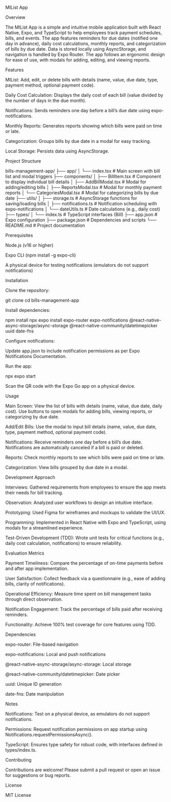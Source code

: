 MIList App

Overview

The MIList App is a simple and intuitive mobile application built with React Native, Expo, and TypeScript to help employees track payment schedules, bills, and events. The app features reminders for due dates (notified one day in advance), daily cost calculations, monthly reports, and categorization of bills by due date. Data is stored locally using AsyncStorage, and navigation is handled by Expo Router. The app follows an ergonomic design for ease of use, with modals for adding, editing, and viewing reports.

Features





MIList: Add, edit, or delete bills with details (name, value, due date, type, payment method, optional payment code).



Daily Cost Calculation: Displays the daily cost of each bill (value divided by the number of days in the due month).



Notifications: Sends reminders one day before a bill’s due date using expo-notifications.



Monthly Reports: Generates reports showing which bills were paid on time or late.



Categorization: Groups bills by due date in a modal for easy tracking.



Local Storage: Persists data using AsyncStorage.

Project Structure

bills-management-app/
├── app/
│   └── index.tsx          # Main screen with bill list and modal triggers
├── components/
│   ├── BillItem.tsx       # Component to display individual bill details
│   ├── AddBillModal.tsx   # Modal for adding/editing bills
│   ├── ReportsModal.tsx   # Modal for monthly payment reports
│   └── CategoriesModal.tsx # Modal for categorizing bills by due date
├── utils/
│   ├── storage.ts         # AsyncStorage functions for saving/loading bills
│   ├── notifications.ts   # Notification scheduling with expo-notifications
│   └── dateUtils.ts       # Date calculations (e.g., daily cost)
├── types/
│   └── index.ts           # TypeScript interfaces (Bill)
├── app.json               # Expo configuration
├── package.json           # Dependencies and scripts
└── README.md              # Project documentation

Prerequisites





Node.js (v16 or higher)



Expo CLI (npm install -g expo-cli)



A physical device for testing notifications (emulators do not support notifications)

Installation





Clone the repository:

git clone <repository-url>
cd bills-management-app



Install dependencies:

npm install
npx expo install expo-router expo-notifications @react-native-async-storage/async-storage @react-native-community/datetimepicker uuid date-fns



Configure notifications:





Update app.json to include notification permissions as per Expo Notifications Documentation.



Run the app:

npx expo start

Scan the QR code with the Expo Go app on a physical device.

Usage





Main Screen: View the list of bills with details (name, value, due date, daily cost). Use buttons to open modals for adding bills, viewing reports, or categorizing by due date.



Add/Edit Bills: Use the modal to input bill details (name, value, due date, type, payment method, optional payment code).



Notifications: Receive reminders one day before a bill’s due date. Notifications are automatically canceled if a bill is paid or deleted.



Reports: Check monthly reports to see which bills were paid on time or late.



Categorization: View bills grouped by due date in a modal.

Development Approach





Interviews: Gathered requirements from employees to ensure the app meets their needs for bill tracking.



Observation: Analyzed user workflows to design an intuitive interface.



Prototyping: Used Figma for wireframes and mockups to validate the UI/UX.



Programming: Implemented in React Native with Expo and TypeScript, using modals for a streamlined experience.



Test-Driven Development (TDD): Wrote unit tests for critical functions (e.g., daily cost calculation, notifications) to ensure reliability.

Evaluation Metrics





Payment Timeliness: Compare the percentage of on-time payments before and after app implementation.



User Satisfaction: Collect feedback via a questionnaire (e.g., ease of adding bills, clarity of notifications).



Operational Efficiency: Measure time spent on bill management tasks through direct observation.



Notification Engagement: Track the percentage of bills paid after receiving reminders.



Functionality: Achieve 100% test coverage for core features using TDD.

Dependencies





expo-router: File-based navigation



expo-notifications: Local and push notifications



@react-native-async-storage/async-storage: Local storage



@react-native-community/datetimepicker: Date picker



uuid: Unique ID generation



date-fns: Date manipulation

Notes





Notifications: Test on a physical device, as emulators do not support notifications.



Permissions: Request notification permissions on app startup using Notifications.requestPermissionsAsync().



TypeScript: Ensures type safety for robust code, with interfaces defined in types/index.ts.

Contributing

Contributions are welcome! Please submit a pull request or open an issue for suggestions or bug reports.

License

MIT License
